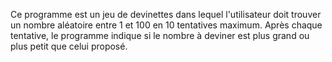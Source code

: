 
Ce programme est un jeu de devinettes dans lequel l'utilisateur doit
trouver un nombre aléatoire entre 1 et 100 en 10 tentatives maximum.
Après chaque tentative, le programme indique si le nombre à deviner
est plus grand ou plus petit que celui proposé.
